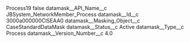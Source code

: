 <?xml version="1.0" encoding="UTF-8"?>
<CustomMetadata xmlns="http://soap.sforce.com/2006/04/metadata" xmlns:xsi="http://www.w3.org/2001/XMLSchema-instance" xmlns:xsd="http://www.w3.org/2001/XMLSchema">
    <label>Process19</label>
    <protected>false</protected>
    <values>
        <field>datamask__API_Name__c</field>
        <value xsi:type="xsd:string">JBSystem_NetworkMember_Process</value>
    </values>
    <values>
        <field>datamask__Id__c</field>
        <value xsi:type="xsd:string">3000a000000ClSEAA0</value>
    </values>
    <values>
        <field>datamask__Masking_Object__c</field>
        <value xsi:type="xsd:string">CaseStandardDataMask</value>
    </values>
    <values>
        <field>datamask__Status__c</field>
        <value xsi:type="xsd:string">Active</value>
    </values>
    <values>
        <field>datamask__Type__c</field>
        <value xsi:type="xsd:string">Process</value>
    </values>
    <values>
        <field>datamask__Version_Number__c</field>
        <value xsi:type="xsd:double">4.0</value>
    </values>
</CustomMetadata>
